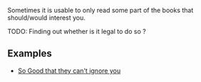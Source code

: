 Sometimes it is usable to only read some part of the books that should/would interest you. 

TODO: Finding out whether is it legal to do so ? 


## Examples
- [So Good that they can't ignore you](https://commoncog.com/blog/so-good-they-cant-ignore-you/)